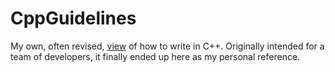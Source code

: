 # CppGuidelines
 My own, often revised, [view](./CppGuidelines.md) of how to write in C++. Originally intended for a team of developers, it finally ended up here as my personal reference.
